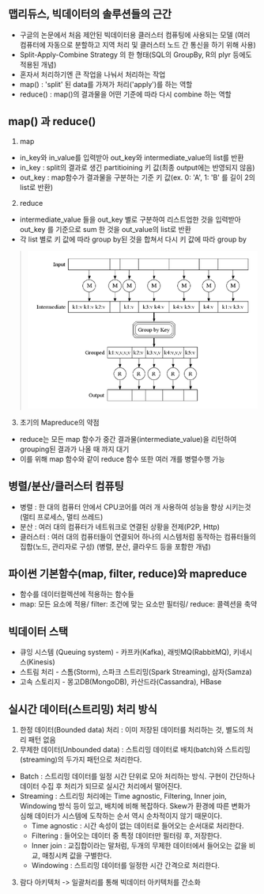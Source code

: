 ## 맵리듀스, 빅데이터의 솔루션들의 근간
 - 구글의 논문에서 처음 제안된 빅데이터용 클러스터 컴퓨팅에 사용되는 모델
   (여러 컴퓨터에 자동으로 분할하고 지역 처리 및 클러스터 노드 간 통신을 하기 위해 사용)
 - Split-Apply-Combine Strategy 의 한 형태(SQL의 GroupBy, R의 plyr 등에도 적용된 개념)
 - 혼자서 처리하기엔 큰 작업을 나눠서 처리하는 작업
 - map() : 'split' 된 data를 가져가 처리('apply')를 하는 역할
 - reduce() : map()의 결과물을 어떤 기준에 따라 다시 combine 하는 역할

## map() 과 reduce()
1) map
  - in_key와 in_value를 입력받아 out_key와 intermediate_value의 list를 반환
  - in_key : split의 결과로 생긴 partitioining 키 값(최종 output에는 반영되지 않음)
  - out_key : map함수가 결과물을 구분하는 기준 키 값(ex. 0: 'A', 1: 'B' 를 길이 2의 list로 반환)
2) reduce
  - intermediate_value 들을 out_key 별로 구분하여 리스트업한 것을 입력받아
    out_key 를 기준으로 sum 한 것을 out_value의 list로 반환
  - 각 list 별로 키 값에 따라 group by된 것을 합쳐서 다시 키 값에 따라 group by 
> ![map-reduce](map-reduce.png)

3) 초기의 Mapreduce의 약점 
  - reduce는 모든 map 함수가 중간 결과물(intermediate_value)을 리턴하여 grouping된 결과가 나올 때 까지 대기
  - 이를 위해 map 함수와 같이 reduce 함수 또한 여러 개를 병렬수행 가능

## 병렬/분산/클러스터 컴퓨팅
 - 병렬 : 한 대의 컴퓨터 안에서 CPU코어를 여러 개 사용하여 성능을 향상 시키는것(멀티 프로세스, 멀티 쓰레드)
 - 분산 : 여러 대의 컴퓨터가 네트워크로 연결된 상황을 전제(P2P, Http)
 - 클러스터 : 여러 대의 컴퓨터들이 연결되어 하나의 시스템처럼 동작하는 컴퓨터들의 집합(노드, 관리자로 구성)
                 (병렬, 분산, 클라우드 등을 포함한 개념)

## 파이썬 기본함수(map, filter, reduce)와 mapreduce
  - 함수를 데이터컬렉션에 적용하는 함수들
  - map: 모든 요소에 적용/ filter: 조건에 맞는 요소만 필터링/ reduce: 콜렉션을 축약

## 빅데이터 스택
 - 큐잉 시스템 (Queuing system) - 카프카(Kafka), 래빗MQ(RabbitMQ), 키네시스(Kinesis)
 - 스트림 처리 - 스톰(Storm), 스파크 스트리밍(Spark Streaming), 삼자(Samza)
 - 고속 스토리지 -  몽고DB(MongoDB), 카산드라(Cassandra), HBase

## 실시간 데이터(스트리밍) 처리 방식
1) 한정 데이터(Bounded data) 처리 :  이미 저장된 데이터를 처리하는 것, 별도의 처리 패턴 없음
2) 무제한 데이터(Unbounded data) : 스트리밍 데이터로 배치(batch)와 스트리밍(streaming)의 두가지 패턴으로 처리한다.
- Batch : 스트리밍 데이터를 일정 시간 단위로 모아 처리하는 방식. 구현이 간단하나 데이터 수집 후 처리가 되므로 실시간 처리에서 떨어진다.
- Streaming : 스트리밍 처리에는 Time agnostic, Filtering, Inner join, Windowing 방식 등이 있고, 배치에 비해 복잡하다. Skew가 환경에 따른 변화가 심해 데이터가 시스템에 도착하는 순서 역시 순차적이지 않기 때문이다.
  * Time agnostic : 시간 속성이 없는 데이터로 들어오는 순서대로 처리한다.
  * Filtering : 들어오는 데이터 중 특정 데이터만 필터링 후, 저장한다.
  * Inner join : 교집합이라는 말처럼, 두개의 무제한 데이터에서 들어오는 값을 비교, 매칭시켜 값을 구별한다.
  * Windowing : 스트리밍 데이터를 일정한 시간 간격으로 처리한다. 
3) 람다 아키텍처 -> 일괄처리를 통해 빅데이터 아키텍처를 간소화